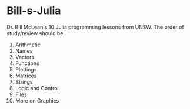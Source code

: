 # Bill-s-Julia
Dr. Bill McLean's 10 Julia programming lessons from UNSW.
The order of study/review should be:
1) Arithmetic
2) Names
3) Vectors
4) Functions
5) Plottings
6) Matrices
7) Strings
8) Logic and Control
9) Files
10) More on Graphics
